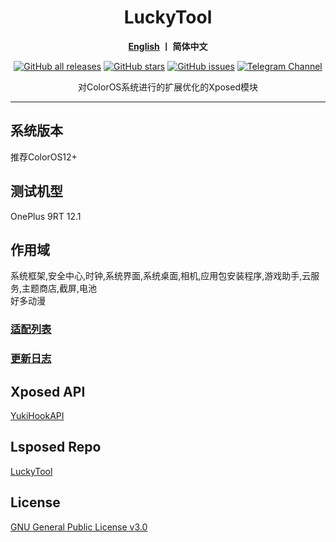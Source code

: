 <div align="center">
   <h1>LuckyTool</h1>
   <p>
       <b><a href="https://github.com/luckyzyx/LuckyTool/blob/main/README_EN.md">English</a>  丨 简体中文</b>
   </p>
   <a href="https://github.com/Xposed-Modules-Repo/com.luckyzyx.luckytool/releases"><img alt="GitHub all releases" src="https://img.shields.io/github/downloads/Xposed-Modules-Repo/com.luckyzyx.luckytool/total?label=Downloads"></a>
   <a href="https://github.com/luckyzyx/LuckyTool/stargazers"><img alt="GitHub stars" src="https://img.shields.io/github/stars/luckyzyx/LuckyTool"></a>
   <a href="https://github.com/luckyzyx/LuckyTool/issues"><img alt="GitHub issues" src="https://img.shields.io/github/issues/luckyzyx/LuckyTool"></a>
   <a href="https://t.me/LuckyTool"><img alt="Telegram Channel" src="https://img.shields.io/badge/Telegram-Channel-blue.svg?logo=telegram"></a>   
<p>对ColorOS系统进行的扩展优化的Xposed模块</p>
</div>

---

## 系统版本
推荐ColorOS12+

## 测试机型
OnePlus 9RT 12.1

## 作用域

系统框架,安全中心,时钟,系统界面,系统桌面,相机,应用包安装程序,游戏助手,云服务,主题商店,截屏,电池  
好多动漫

### [适配列表](https://github.com/luckyzyx/LuckyTool/blob/main/AdaptationList.md)

### [更新日志](https://github.com/luckyzyx/LuckyTool/blob/main/Changelog.md)

## Xposed API
[YukiHookAPI](https://github.com/fankes/YukiHookAPI)

## Lsposed Repo
[LuckyTool](https://github.com/Xposed-Modules-Repo/com.luckyzyx.luckytool)  

## License
[GNU General Public License v3.0](https://github.com/Simplicity-Team/WooBoxForColorOS/blob/main/LICENSE)

